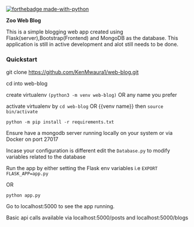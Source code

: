 [![forthebadge made-with-python](http://ForTheBadge.com/images/badges/made-with-python.svg)](https://www.python.org/)

**Zoo Web Blog** 

This is a simple blogging web app created using Flask(server),Bootstrap(Frontend) and MongoDB as the database.
This application is still in active development and alot still needs to be done.


### **Quickstart**

git clone https://github.com/KenMwaura1/web-blog.git

cd into web-blog

create virtualenv `(python3 -m venv web-blog)` OR any name you prefer

activate virtualenv by `cd web-blog` OR {{venv name}} then `source bin/activate`

`python -m pip install -r requirements.txt`

Ensure have a mongodb server running locally on your system or via Docker on port 27017

Incase your configuration is different edit the `Database.py` to modify variables related to the database

Run the app by either setting the Flask env variables i.e `EXPORT FLASK_APP=app.py`

OR 

`python app.py`

Go to localhost:5000 to see the app running.

Basic api calls available via localhost:5000/posts and localhost:5000/blogs

